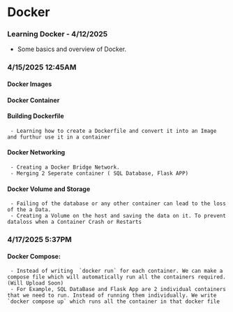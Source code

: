 # Docker
 
### Learning Docker - 4/12/2025
- Some basics and overview of Docker. 


### 4/15/2025 12:45AM
#### Docker Images
#### Docker Container
#### Building Dockerfile
     - Learning how to create a Dockerfile and convert it into an Image and furthur use it in a container
#### Docker Networking
     - Creating a Docker Bridge Network. 
     - Merging 2 Seperate container ( SQL Database, Flask APP)

#### Docker Volume and Storage 
     - Failing of the database or any other container can lead to the loss of the a Data.
     - Creating a Volume on the host and saving the data on it. To prevent dataloss when a Container Crash or Restarts


### 4/17/2025 5:37PM
#### Docker Compose:
     - Instead of writing  `docker run` for each container. We can make a compose file which will automatically run all the containers required. (Will Upload Soon)
     - For Example, SQL DataBase and Flask App are 2 individual containers that we need to run. Instead of running them individually. We write `docker compose up` which runs all the container in that docker file

